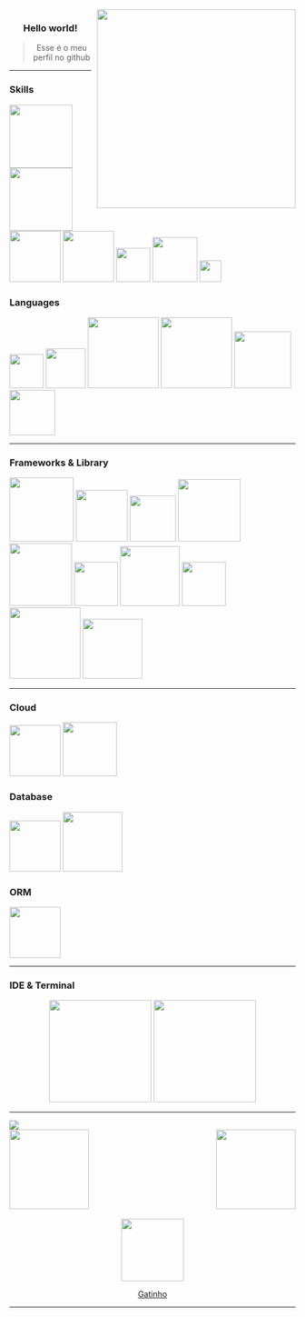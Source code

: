 <img align="right" style="margin-left: 10px" width="350" src="https://c.tenor.com/ZQndYO4NwBcAAAAC/tenor.gif">
<div align="center">

### Hello world!

> Esse é o meu perfil no github
</div>

***

### Skills

<p>
     <img width="111" src="https://img.shields.io/badge/-JavaScript-black?style=flat-square&logo=javascript"/>
     <img width="111" src="https://img.shields.io/badge/-TypeScript-black?style=flat-square&logo=typescript">
     <img width="90" src="https://img.shields.io/badge/-Node.js-black?style=flat-square&logo=Node.js" />
     <img width="90" src="https://img.shields.io/badge/-GitHub-black?style=flat-square&logo=github"/>
     <img width="60" src="https://img.shields.io/badge/-Git-black?style=flat-square&logo=git"> 
     <img width="79" src="https://img.shields.io/badge/-Unity-black?style=flat-square&logo=unity">
     <img width="38" src="https://img.shields.io/badge/C%23-black?style=flat-square&logo=c-sharp">
</p>

### Languages 
<p>
<img width="60" src="https://img.shields.io/badge/C%23-239120?style=for-the-badge&logo=csharp&logoColor=white" />
<img width="70" src="https://img.shields.io/badge/C%2B%2B-00599C?style=for-the-badge&logo=c%2B%2B&logoColor=white" />
<img width="125" src="https://img.shields.io/badge/JavaScript-323330?style=for-the-badge&logo=javascript&logoColor=F7DF1E" />
<img width="125" src="https://img.shields.io/badge/TypeScript-007ACC?style=for-the-badge&logo=typescript&logoColor=white" />
<img width="100" src="https://img.shields.io/badge/Python-FFD43B?style=for-the-badge&logo=python&logoColor=blue" />
<img width="80" src="https://img.shields.io/badge/Rust-black?style=for-the-badge&logo=rust&logoColor=#E57324" />     
</p>

***

### Frameworks & Library 

<p>
     <img width="113" src="https://img.shields.io/badge/Express.js-black?style=flat-square&logo=express">
     <img width="91" src="https://img.shields.io/badge/Next.js-black?style=flat-square&logo=Next.js">
     <img width="81" src="https://img.shields.io/badge/-React-black?style=flat-square&logo=React"/>
     <img width="110" src="https://img.shields.io/badge/-Socket.io-black?style=flat-square&logo=Socket.io"/>
     <img width="110" src="https://img.shields.io/badge/Chakra--UI-319795?style=for-the-badge&logo=chakra-ui&logoColor=white"/>
     <img width="77" src="https://img.shields.io/badge/Deno-464647?style=for-the-badge&logo=deno&logoColor=white"/>
     <img width="105" src="https://img.shields.io/badge/Electron-2B2E3A?style=for-the-badge&logo=electron&logoColor=9FEAF9"/>
     <img width="77" src="https://img.shields.io/badge/Tauri-FFC131?style=for-the-badge&logo=Tauri&logoColor=white"/>
     <img width="125" src="https://img.shields.io/badge/Tailwind_CSS-38B2AC?style=for-the-badge&logo=tailwind-css&logoColor=white"/>
     <img width="105" src="https://img.shields.io/badge/Node%20js-339933?style=for-the-badge&logo=nodedotjs&logoColor=white"/>
</p>

***

### Cloud 
<p>
          <img width="90" src="https://img.shields.io/badge/Vercel-000000?style=for-the-badge&logo=vercel&logoColor=white"/>
          <img width="95" src="https://img.shields.io/badge/Netlify-00C7B7?style=for-the-badge&logo=netlify&logoColor=white"/>
</p>

### Database
<p>
     <img width="90" src="https://img.shields.io/badge/MongoDB-4EA94B?style=for-the-badge&logo=mongodb&logoColor=white" />
     <img width="105" src="https://img.shields.io/badge/PostgreSQL-316192?style=for-the-badge&logo=postgresql&logoColor=white" />
</p>

### ORM
<p>
     <img width="90" src="https://img.shields.io/badge/Prisma-3982CE?style=for-the-badge&logo=Prisma&logoColor=white" />
</p>

***


### IDE & Terminal

<p align="center">
     <img width="180" src="https://img.shields.io/badge/-Visual Studio Code-black?style=flat-square&logo=visualstudiocode"/>
     <img width="180" src="https://img.shields.io/badge/-Windows Terminal-black?style=flat-square&logo=windowsterminal"/>
</p>

***

<img src="https://64.media.tumblr.com/196e5caf117c379ca8b4138f5061a9f2/tumblr_oz3l83lbxW1vghtqoo2_1280.gif">
 
<div>
  <a href="https://github.com/SemNomeChan">
    <img height="140em" src="https://github-readme-stats.vercel.app/api/pin/?username=unknownncat&repo=unknownncat&text_color=ff4500&theme=midnight-purple&show_icons=true"/>
    <img height="140em" align="right" src="https://github-readme-stats.vercel.app/api?username=unknownncat&show_icons=true&theme=midnight-purple&include_all_commits=true&count_private=true&text_color=ff4500"/>
  </div>
  </br>
  
<div align="center">
  <img src="https://media.giphy.com/media/vFKqnCdLPNOKc/giphy.gif" width="110" height="110" />
  <p>Gatinho</p>
</div>

***

